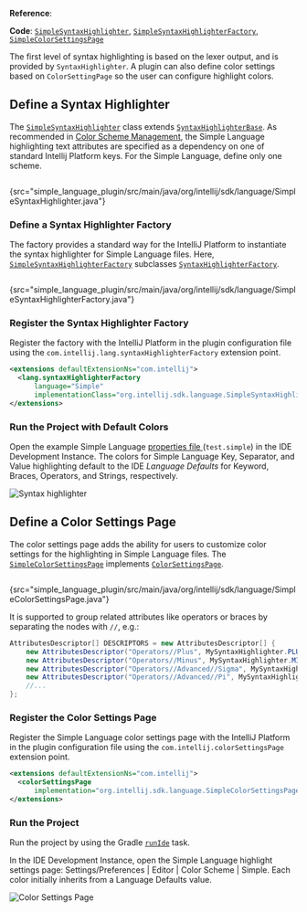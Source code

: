 [//]: # (title: 5. Syntax Highlighter and Color Settings Page)

<!-- Copyright 2000-2022 JetBrains s.r.o. and other contributors. Use of this source code is governed by the Apache 2.0 license that can be found in the LICENSE file. -->

<tldr>

**Reference**: [](syntax_highlighting_and_error_highlighting.md)

**Code**: [`SimpleSyntaxHighlighter`](%gh-sdk-samples%/simple_language_plugin/src/main/java/org/intellij/sdk/language/SimpleSyntaxHighlighter.java),
[`SimpleSyntaxHighlighterFactory`](%gh-sdk-samples%/simple_language_plugin/src/main/java/org/intellij/sdk/language/SimpleSyntaxHighlighterFactory.java),
[`SimpleColorSettingsPage`](%gh-sdk-samples%/simple_language_plugin/src/main/java/org/intellij/sdk/language/SimpleColorSettingsPage.java)

</tldr>

<include from="language_and_filetype.md" element-id="custom_language_tutorial_header"></include>

The first level of syntax highlighting is based on the lexer output, and is provided by `SyntaxHighlighter`.
A plugin can also define color settings based on `ColorSettingPage` so the user can configure highlight colors.

## Define a Syntax Highlighter

The [`SimpleSyntaxHighlighter`](%gh-sdk-samples%/simple_language_plugin/src/main/java/org/intellij/sdk/language/SimpleSyntaxHighlighter.java) class extends [`SyntaxHighlighterBase`](%gh-ic%/platform/editor-ui-api/src/com/intellij/openapi/fileTypes/SyntaxHighlighterBase.java).
As recommended in [Color Scheme Management](color_scheme_management.md#text-attribute-key-dependency), the Simple Language highlighting text attributes are specified as a dependency on one of standard Intellij Platform keys.
For the Simple Language, define only one scheme.

```java
```
{src="simple_language_plugin/src/main/java/org/intellij/sdk/language/SimpleSyntaxHighlighter.java"}

### Define a Syntax Highlighter Factory

The factory provides a standard way for the IntelliJ Platform to instantiate the syntax highlighter for Simple Language files.
Here, [`SimpleSyntaxHighlighterFactory`](%gh-sdk-samples%/simple_language_plugin/src/main/java/org/intellij/sdk/language/SimpleSyntaxHighlighterFactory.java)
subclasses [`SyntaxHighlighterFactory`](%gh-ic%/platform/editor-ui-api/src/com/intellij/openapi/fileTypes/SyntaxHighlighterFactory.java).

```java
```
{src="simple_language_plugin/src/main/java/org/intellij/sdk/language/SimpleSyntaxHighlighterFactory.java"}

### Register the Syntax Highlighter Factory

Register the factory with the IntelliJ Platform in the plugin configuration file using the `com.intellij.lang.syntaxHighlighterFactory` extension point.

```xml
<extensions defaultExtensionNs="com.intellij">
  <lang.syntaxHighlighterFactory
      language="Simple"
      implementationClass="org.intellij.sdk.language.SimpleSyntaxHighlighterFactory"/>
</extensions>
```

### Run the Project with Default Colors

Open the example Simple Language [properties file ](lexer_and_parser_definition.md#run-the-project) (`test.simple`) in the IDE Development Instance.
The colors for Simple Language Key, Separator, and Value highlighting default to the IDE _Language Defaults_ for Keyword, Braces, Operators, and Strings, respectively.

![Syntax highlighter](syntax_highlighter.png)

## Define a Color Settings Page

The color settings page adds the ability for users to customize color settings for the highlighting in Simple Language files.
The [`SimpleColorSettingsPage`](%gh-sdk-samples%/simple_language_plugin/src/main/java/org/intellij/sdk/language/SimpleColorSettingsPage.java)
implements [`ColorSettingsPage`](%gh-ic%/platform/platform-api/src/com/intellij/openapi/options/colors/ColorSettingsPage.java).

```java
```
{src="simple_language_plugin/src/main/java/org/intellij/sdk/language/SimpleColorSettingsPage.java"}

It is supported to group related attributes like operators or braces by separating the nodes with `//`, e.g.:

```java
AttributesDescriptor[] DESCRIPTORS = new AttributesDescriptor[] {
    new AttributesDescriptor("Operators//Plus", MySyntaxHighlighter.PLUS),
    new AttributesDescriptor("Operators//Minus", MySyntaxHighlighter.MINUS),
    new AttributesDescriptor("Operators//Advanced//Sigma", MySyntaxHighlighter.SIGMA),
    new AttributesDescriptor("Operators//Advanced//Pi", MySyntaxHighlighter.PI),
    //...
};
```

### Register the Color Settings Page

Register the Simple Language color settings page with the IntelliJ Platform in the plugin configuration file using the `com.intellij.colorSettingsPage` extension point.

```xml
<extensions defaultExtensionNs="com.intellij">
  <colorSettingsPage
      implementation="org.intellij.sdk.language.SimpleColorSettingsPage"/>
</extensions>
```

### Run the Project

Run the project by using the Gradle [`runIde`](creating_plugin_project.md#running-a-plugin-with-the-runide-gradle-task) task.

In the IDE Development Instance, open the Simple Language highlight settings page: <ui-path>Settings/Preferences | Editor | Color Scheme | Simple</ui-path>.
Each color initially inherits from a <control>Language Defaults</control> value.

![Color Settings Page](color_settings_page.png)
